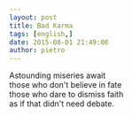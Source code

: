```yaml
---
layout: post
title: Bad Karma
tags: [english,]
date: 2015-08-01 21:49:00
author: pietro
---
```

Astounding miseries await<br/>those who don't believe in fate<br/>those who dare to dismiss faith<br/>as if that didn't need debate.
